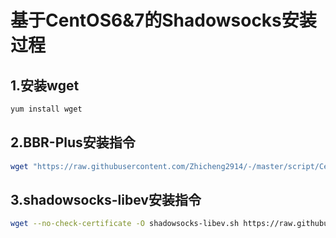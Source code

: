# 基于CentOS6&7的Shadowsocks安装过程
## 1.安装wget

```bash
yum install wget
```

## 2.BBR-Plus安装指令

```bash
wget "https://raw.githubusercontent.com/Zhicheng2914/-/master/script/CentOS/bbrplus/ok_bbrplus_centos.sh" && chmod +x ok_bbrplus_centos.sh && ./ok_bbrplus_centos.sh
```

## 3.shadowsocks-libev安装指令

```bash
wget --no-check-certificate -O shadowsocks-libev.sh https://raw.githubusercontent.com/Zhicheng2914/-/master/script/CentOS/shadowsocks-libev.sh && chmod +x shadowsocks-libev.sh && ./shadowsocks-libev.sh 2>&1 | tee shadowsocks-libev.log
```
